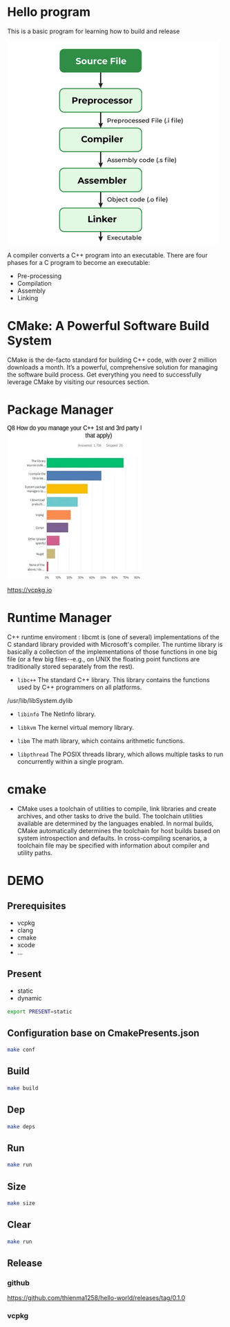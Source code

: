 # Hello program
This is a basic program for learning how to build and release

![example](./image1.png)


A compiler converts a C++ program into an executable. There are four phases for a C program to become an executable: 

- Pre-processing
- Compilation
- Assembly
- Linking


# CMake: A Powerful Software Build System

CMake is the de-facto standard for building C++ code, with over 2 million downloads a month. It’s a powerful, comprehensive solution for managing the software build process. Get everything you need to successfully leverage CMake by visiting our resources section.

# Package Manager

![example](./image.png)

https://vcpkg.io

# Runtime Manager

C++ runtime enviroment : libcmt is (one of several) implementations of the C standard library provided with Microsoft's compiler. The runtime library is basically a collection of the implementations of those functions in one big file (or a few big files--e.g., on UNIX the floating point functions are traditionally stored separately from the rest).

- `libc++` 
The standard C++ library. This library contains the functions used by C++ programmers on all platforms.

 /usr/lib/libSystem.dylib

- `libinfo` 
The NetInfo library.

- `libkvm`
The kernel virtual memory library.

- `libm`
The math library, which contains arithmetic functions.

- `libpthread`
The POSIX threads library, which allows multiple tasks to run concurrently within a single program.

# cmake

- CMake uses a toolchain of utilities to compile, link libraries and create archives, and other tasks to drive the build. The toolchain utilities available are determined by the languages enabled. In normal builds, CMake automatically determines the toolchain for host builds based on system introspection and defaults. In cross-compiling scenarios, a toolchain file may be specified with information about compiler and utility paths.

# DEMO

## Prerequisites

- vcpkg
- clang
- cmake
- xcode
- ...

## Present 

- static
- dynamic

```bash
export PRESENT=static
```
## Configuration base on CmakePresents.json

```bash
make conf 
```

## Build
```bash
make build
```
## Dep
```bash
make deps
```

## Run
```bash
make run
```

## Size
```bash
make size
```

## Clear
```bash
make run
```
## Release

### github
https://github.com/thienma1258/hello-world/releases/tag/0.1.0
### vcpkg

